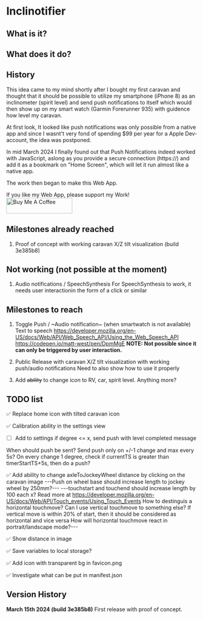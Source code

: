 # Inclinotifier

## What is it?

## What does it do?

## History
This idea came to my mind shortly after I bought my first caravan and thought that it should be possible to utilize my smartphone (iPhone 8) as an inclinometer (spirit level) and send push notifications to itself which would then show up on my smart watch (Garmin Forerunner 935) with guidence how level my caravan.

At first look, It looked like push notifications was only possible from a native app and since I wasnt't very fond of spending $99 per year for a Apple Dev-account, the idea was postponed.

In mid March 2024 I finally found out that Push Notifications indeed worked with JavaScript, aslong as you provide a secure connection (https://) and add it as a bookmark on "Home Screen", which will let it run almost like a native app.

The work then began to make this Web App.


If you like my Web App, please support my Work!
<br>
<a href="https://www.buymeacoffee.com/skorpi0n" target="_blank"><img src="https://cdn.buymeacoffee.com/buttons/default-orange.png" alt="Buy Me A Coffee" height="41" width="174"></a>


## Milestones already reached
1. Proof of concept with working caravan X/Z tilt visualization (build 3e385b8)

## Not working (not possible at the moment)
1. Audio notifications / SpeechSynthesis
	For SpeechSynthesis to work, it needs user interactionin the form of a click or similar

## Milestones to reach
1. Toggle Push / ~Audio notification~ (when smartwatch is not available)
	Text to speech
	https://developer.mozilla.org/en-US/docs/Web/API/Web_Speech_API/Using_the_Web_Speech_API
	https://codepen.io/matt-west/pen/DpmMgE
	**NOTE: Not possible since it can only be triggered by user interaction.**

2. Public Release with caravan X/Z tilt visualization with working push/audio notifications
	Need to also show how to use it properly

3. Add ~~ability~~ to change icon to RV, car, spirit level. Anything more?

## TODO list

:white_check_mark: Replace home icon with tilted caravan icon

:white_check_mark: Calibration ability in the settings view

- [ ] Add to settings
		if degree <= x, send push with level completed message

When should push be sent?
	Send push only on +/-1 change and max every 5s?
	On every change 1 degree, check if currentTS is greater than timerStartTS+5s, then do a push?

:white_check_mark: Add ability to change axleToJockeyWheel distance by clicking on the caravan image
	---Push on wheel base should increase length to jockey wheel by 250mm?---
	---touchstart and touchend should increase length by 100 each x?
		Read more at https://developer.mozilla.org/en-US/docs/Web/API/Touch_events/Using_Touch_Events
		How to destinguis a horizontal touchmove? Can I use vertical touchmove to something else?
			If vertical move is within 20% of start, then it should be considered as horizontal and vice versa
			How will horizontal touchmove react in portrait/landscape mode?---

:white_check_mark: Show distance in image

:white_check_mark: Save variables to local storage?
	
:white_check_mark: Add icon with transparent bg in favicon.png

:white_check_mark: Investigate what can be put in manifest.json

## Version History




**March 15th 2024 (build 3e385b8)**
First release with proof of concept.